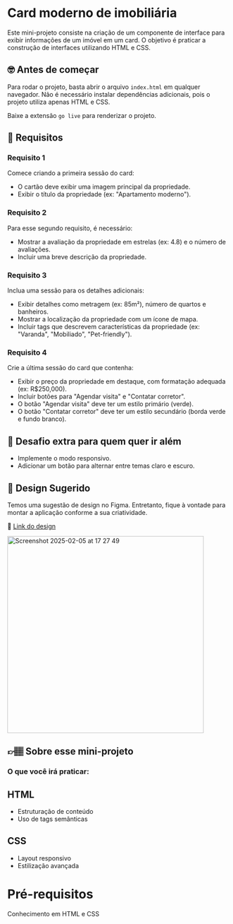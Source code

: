 # Card moderno de imobiliária

Este mini-projeto consiste na criação de um componente de interface para exibir informações de um imóvel em um card. O objetivo é praticar a construção de interfaces utilizando HTML e CSS.

## 🤓 Antes de começar

Para rodar o projeto, basta abrir o arquivo `index.html` em qualquer navegador. Não é necessário instalar dependências adicionais, pois o projeto utiliza apenas HTML e CSS. 

Baixe a extensão `go live` para renderizar o projeto.

## 🔨 Requisitos

### Requisito 1
Comece criando a primeira sessão do card:
- O cartão deve exibir uma imagem principal da propriedade.
- Exibir o título da propriedade (ex: "Apartamento moderno").

### Requisito 2
Para esse segundo requisito, é necessário:
 - Mostrar a avaliação da propriedade em estrelas (ex: 4.8) e o número de avaliações.
 - Incluir uma breve descrição da propriedade.

### Requisito 3
Inclua uma sessão para os detalhes adicionais:
- Exibir detalhes como metragem (ex: 85m²), número de quartos e banheiros.
- Mostrar a localização da propriedade com um ícone de mapa.
- Incluir tags que descrevem características da propriedade (ex: "Varanda", "Mobiliado", "Pet-friendly").
  
### Requisito 4
Crie a última sessão do card que contenha:
- Exibir o preço da propriedade em destaque, com formatação adequada (ex: R$250,000).
- Incluir botões para "Agendar visita" e "Contatar corretor".
- O botão "Agendar visita" deve ter um estilo primário (verde).
- O botão "Contatar corretor" deve ter um estilo secundário (borda verde e fundo branco).
	
## 🔨 Desafio extra para quem quer ir além

- Implemente o modo responsivo. 
- Adicionar um botão para alternar entre temas claro e escuro.
  
## 🎨 Design Sugerido

Temos uma sugestão de design no Figma. Entretanto, fique à vontade para montar a aplicação conforme a sua criatividade.

🔗 [Link do design](https://www.figma.com/community/file/1468963128332835219)

<img width="446" alt="Screenshot 2025-02-05 at 17 27 49" src="https://github.com/user-attachments/assets/31594a28-32eb-4f70-ada9-8a2a9b9c8d4b" />


## 👉🏽 Sobre esse mini-projeto

### O que você irá praticar:

## HTML

- Estruturação de conteúdo
- Uso de tags semânticas

## CSS

- Layout responsivo
- Estilização avançada

# Pré-requisitos

Conhecimento em HTML e CSS
